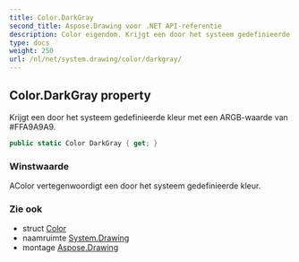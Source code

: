 ```yaml
---
title: Color.DarkGray
second_title: Aspose.Drawing voor .NET API-referentie
description: Color eigendom. Krijgt een door het systeem gedefinieerde kleur met een ARGBwaarde van FFA9A9A9.
type: docs
weight: 250
url: /nl/net/system.drawing/color/darkgray/
---
```

## Color.DarkGray property

Krijgt een door het systeem gedefinieerde kleur met een ARGB-waarde van #FFA9A9A9.

```csharp
public static Color DarkGray { get; }
```

### Winstwaarde

AColor vertegenwoordigt een door het systeem gedefinieerde kleur.

### Zie ook

* struct [Color](../)
* naamruimte [System.Drawing](../../color/)
* montage [Aspose.Drawing](../../../)


